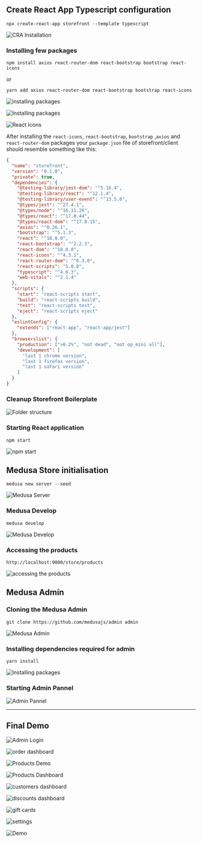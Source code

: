 ## Create React App Typescript configuration

```
npx create-react-app storefront --template typescript
```

![CRA Installation](https://user-images.githubusercontent.com/37651620/162574946-94a5a447-1103-4d17-adb9-27e9c87be41e.png)

### Installing few packages

```
npm install axios react-router-dom react-bootstrap bootstrap react-icons
```

or

```
yarn add axios react-router-dom react-bootstrap bootstrap react-icons
```

![installing packages](https://user-images.githubusercontent.com/37651620/162577546-d0e8e612-3cef-4068-8643-eeed5ca78fea.png)

![Installing packages](https://user-images.githubusercontent.com/37651620/162605020-4b2a415e-a257-4a96-87e1-6a031043c200.png)

![React Icons](https://user-images.githubusercontent.com/37651620/162605654-e99cb009-09e8-4c7c-9899-5238c63002a7.png)

After installing the `react-icons`, `react-bootstrap`, `bootstrap` ,`axios` and `react-router-dom` packages your `package.json` file of storefront/client should resemble something like this:

```json
{
  "name": "storefront",
  "version": "0.1.0",
  "private": true,
  "dependencies": {
    "@testing-library/jest-dom": "^5.16.4",
    "@testing-library/react": "^12.1.4",
    "@testing-library/user-event": "^13.5.0",
    "@types/jest": "^27.4.1",
    "@types/node": "^16.11.26",
    "@types/react": "^17.0.44",
    "@types/react-dom": "^17.0.15",
    "axios": "^0.26.1",
    "bootstrap": "^5.1.3",
    "react": "^18.0.0",
    "react-bootstrap": "^2.2.3",
    "react-dom": "^18.0.0",
    "react-icons": "^4.3.1",
    "react-router-dom": "^6.3.0",
    "react-scripts": "5.0.0",
    "typescript": "^4.6.3",
    "web-vitals": "^2.1.4"
  },
  "scripts": {
    "start": "react-scripts start",
    "build": "react-scripts build",
    "test": "react-scripts test",
    "eject": "react-scripts eject"
  },
  "eslintConfig": {
    "extends": ["react-app", "react-app/jest"]
  },
  "browserslist": {
    "production": [">0.2%", "not dead", "not op_mini all"],
    "development": [
      "last 1 chrome version",
      "last 1 firefox version",
      "last 1 safari version"
    ]
  }
}
```

### Cleanup Storefront Boilerplate

![Folder structure](https://user-images.githubusercontent.com/37651620/162579135-abcd875e-e255-40fe-aad5-c9779bda1478.png)

### Starting React application

```
npm start
```

![npm start](https://user-images.githubusercontent.com/37651620/162579081-aca91bd2-a431-480d-87df-7e53f60e2cd3.png)

## Medusa Store initialisation

```
medusa new server --seed
```

![Medusa Server](https://user-images.githubusercontent.com/37651620/162575613-9aedb5db-2209-4e54-97f5-96b9533692ff.png)

### Medusa Develop

```
medusa develop
```

![Medusa Develop](https://user-images.githubusercontent.com/37651620/162577000-e8e1f879-9336-42f4-90ff-b808cc3154c6.png)

### Accessing the products

```
http://localhost:9000/store/products
```

![accessing the products](https://user-images.githubusercontent.com/37651620/162577340-9ec42328-1086-49f7-9e3e-d6320594796d.png)

## Medusa Admin

### Cloning the Medusa Admin

```
git clone https://github.com/medusajs/admin admin
```

![Medusa Admin](https://user-images.githubusercontent.com/37651620/162576125-ab24f26e-058d-4a36-8c1d-297b139a9875.png)

### Installing dependencies required for admin

```
yarn install
```

![Installing packages](https://user-images.githubusercontent.com/37651620/162576701-1559d001-8647-4eb8-bbe9-fd9029740212.png)

### Starting Admin Pannel

![Admin Pannel](https://user-images.githubusercontent.com/37651620/162586690-eab9c8d6-b943-4dfa-b35f-bd999f73648c.png)

---

## Final Demo

![Admin Login](https://user-images.githubusercontent.com/37651620/162609954-6f3b0501-0873-4789-8331-cd559f309a28.png)

![order dashboard](https://user-images.githubusercontent.com/37651620/162610048-1d399064-26b0-4bb9-b284-c34c0d82855f.png)

![Products Demo](https://user-images.githubusercontent.com/37651620/162609958-004471ae-e865-46c0-b831-c503558e67d7.png)

![Products Dashboard](https://user-images.githubusercontent.com/37651620/162609960-7b3e75c7-103b-496d-ac9b-cf04d6bf6565.png)

![customers dashboard](https://user-images.githubusercontent.com/37651620/162610060-04e5ae94-3d73-4e26-803a-4f00372a874c.png)

![discounts dashboard](https://user-images.githubusercontent.com/37651620/162610069-6d54f1ea-b8f1-42b8-ae2e-76d88cac5abe.png)

![gift cards](https://user-images.githubusercontent.com/37651620/162610093-8ba9c544-0b2a-4a33-a962-a226b09a8d59.png)

![settings](https://user-images.githubusercontent.com/37651620/162610106-ac140e64-629c-4182-a24c-a209379cb30c.png)

![Demo](https://user-images.githubusercontent.com/37651620/162610735-ead20c77-99f9-4569-8bfb-b3522436be76.png)
